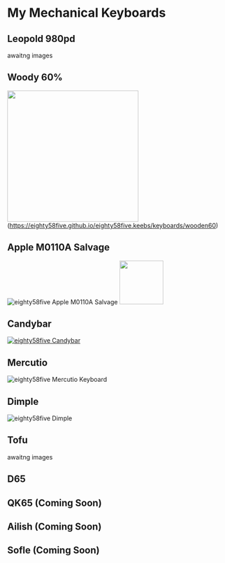 # My Mechanical Keyboards

## Leopold 980pd
awaitng images


## Woody 60%
<img src="https://github.com/eighty58five/eighty58five.keebs/blob/gh-pages/docs/assets/images/keyboards/wooden/20200619_080320.jpg?raw=true" height="300">(https://eighty58five.github.io/eighty58five.keebs/keyboards/wooden60)

## Apple M0110A Salvage
![eighty58five Apple M0110A Salvage](https://preview.redd.it/7e526z9miuf61.jpg?width=960&crop=smart&auto=webp&s=fc57fa04e01c48d00aa25927c86111a9a9c7ab76)
<img src="https://preview.redd.it/7e526z9miuf61.jpg?width=960&crop=smart&auto=webp&s=fc57fa04e01c48d00aa25927c86111a9a9c7ab76" height="100">

## Candybar
[![eighty58five Candybar](https://preview.redd.it/clv0cuqwpa471.jpg?width=960&crop=smart&auto=webp&s=6f4696176a386a61798ea03edd1954e2ddcefee5)](https://eighty58five.github.io/eighty58five.keebs/keyboards/candybar)

## Mercutio 
![eighty58five Mercutio Keyboard](https://preview.redd.it/76xne4z1h3g81.jpg?width=960&crop=smart&auto=webp&s=a810cc8610ceab22821f3b7aae51cbccc4eb5e67)

## Dimple
![eighty58five Dimple](https://preview.redd.it/z3l51bdtcnw81.jpg?width=960&crop=smart&auto=webp&s=356bcec88d26372a3fc2c18e15a73e50adea0311)

## Tofu
awaitng images



## D65


## QK65 (Coming Soon)

## Ailish (Coming Soon)

## Sofle (Coming Soon)
